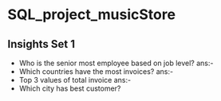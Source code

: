 # SQL_project_musicStore
## Insights Set 1
* Who is the senior most employee based on job level?
 ans:-
* Which countries have the most invoices?
 ans:-
* Top 3 values of total invoice
 ans:-
* Which city has best customer?
